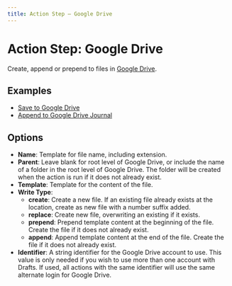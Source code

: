 ```yaml
---
title: Action Step – Google Drive
---
```

# Action Step: Google Drive

Create, append or prepend to files in [Google Drive](http://drive.google.com).

## Examples

- [Save to Google Drive](drafts5://action?data=%7B%22uuid%22:%22C5E39021-0F06-4156-8038-635F2C59D191%22,%22steps%22:%5B%7B%22type%22:%22googleDrive%22,%22data%22:%7B%22writeType%22:%22create%22,%22folderTemplate%22:%22%22,%22oauthIdentifier%22:%22%22,%22template%22:%22%5B%5Bdraft%5D%5D%22,%22fileNameTemplate%22:%22%5B%5Btime%5D%5D%22%7D,%22uuid%22:%2282121098-28B4-4786-BDA2-F5C3272FC1C4%22%7D%5D,%22shortName%22:%22%22,%22shouldConfirm%22:false,%22disposition%22:3,%22keyCommand%22:%7B%22optionKey%22:false,%22input%22:%22%22,%22controlKey%22:false,%22commandKey%22:false,%22type%22:%22action%22,%22discoverabilityTitle%22:%22Save%20to%20Google%20Drive%22,%22shiftKey%22:false%7D,%22logLevel%22:2,%22notificationType%22:2,%22tintColor%22:%22red%22,%22actionDescription%22:%22Save%20to%20a%20timestamped%20file%20in%20the%20root%20of%20Google%20Drive.%22,%22keyUseIcon%22:false,%22icon%22:%22action_google_drive%22,%22visibility%22:2,%22supportedPlatform%22:%22any%22,%22groupDisposition%22:0,%22name%22:%22Save%20to%20Google%20Drive%22%7D)
- [Append to Google Drive Journal](drafts5://action?data=%7B%22uuid%22:%22F1A04325-7CCC-4B8E-9AA0-7950D848C602%22,%22steps%22:%5B%7B%22type%22:%22googleDrive%22,%22data%22:%7B%22writeType%22:%22append%22,%22folderTemplate%22:%22%22,%22oauthIdentifier%22:%22%22,%22template%22:%22%23%23%20%5B%5Bcreated%5D%5D%5Cn%5B%5Bdraft%5D%5D%5Cn%22,%22fileNameTemplate%22:%22Journal-%5B%5Bdate%7C%25Y-%25m%5D%5D%22%7D,%22uuid%22:%224ECFBD7E-2619-4EF7-AA7C-00B13B6DD013%22%7D%5D,%22shortName%22:%22%22,%22shouldConfirm%22:false,%22disposition%22:3,%22keyCommand%22:%7B%22optionKey%22:false,%22input%22:%22%22,%22controlKey%22:false,%22commandKey%22:false,%22type%22:%22action%22,%22discoverabilityTitle%22:%22Append%20to%20Google%20Drive%20Journal%22,%22shiftKey%22:false%7D,%22logLevel%22:2,%22notificationType%22:2,%22tintColor%22:%22green%22,%22actionDescription%22:%22Append%20timestamp%20and%20draft%20contents%20to%20rolling%20monthly%20Journal%20file%20in%20the%20root%20of%20Google%20Drive.%22,%22keyUseIcon%22:false,%22icon%22:%22action_google_drive%22,%22visibility%22:2,%22supportedPlatform%22:%22any%22,%22groupDisposition%22:0,%22name%22:%22Append%20to%20Google%20Drive%20Journal%22%7D)

## Options

- **Name**: Template for file name, including extension.
- **Parent**: Leave blank for root level of Google Drive, or include the name of a folder in the root level of Google Drive. The folder will be created when the action is run if it does not already exist.
- **Template**: Template for the content of the file.
- **Write Type**:
  - **create**: Create a new file. If an existing file already exists at the location, create as new file with a number suffix added.
  - **replace**: Create new file, overwriting an existing if it exists.
  - **prepend**: Prepend template content at the beginning of the file. Create the file if it does not already exist.
  - **append**: Append template content at the end of the file. Create the file if it does not already exist.
- **Identifier**: A string identifier for the Google Drive account to use. This value is only needed if you wish to use more than one account with Drafts. If used, all actions with the same identifier will use the same alternate login for Google Drive.
